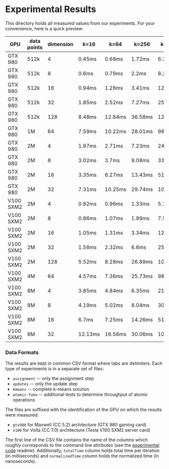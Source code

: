 # Experimental Results

This directory holds all measured values from our experiments. For your convenience, here is a quick preview:

| GPU | data points | dimension | k=16 | k=64 | k=256 | k=1024 | k=4096 |
| --- | --- | --- | --- | --- | --- | --- | --- |
| GTX 980 | 512k | 4 | 0.45ms | 0.68ms | 1.72ms | 6.36ms | 24.98ms |
| GTX 980 | 512k | 8 | 0.6ms | 0.79ms | 2.2ms | 8.28ms | 32.75ms |
| GTX 980 | 512k | 16 | 0.94ms | 1.28ms | 3.41ms | 12.89ms | 50.41ms |
| GTX 980 | 512k | 32 | 1.85ms | 2.52ms | 7.27ms | 25.55ms | 99.47ms |
| GTX 980 | 512k | 128 | 8.48ms | 12.64ms | 36.58ms | 127.53ms | 498.63ms |
| GTX 980 | 1M | 64 | 7.59ms | 10.22ms | 28.01ms | 98.31ms | 380.5ms |
| GTX 980 | 2M | 4 | 1.97ms | 2.71ms | 7.23ms | 24.95ms | 98.96ms |
| GTX 980 | 2M | 8 | 3.02ms | 3.7ms | 9.08ms | 33.01ms | 130ms |
| GTX 980 | 2M | 16 | 3.35ms | 6.27ms | 13.43ms | 51.89ms | 201.77ms |
| GTX 980 | 2M | 32 | 7.31ms | 10.25ms | 29.74ms | 104.48ms | 398.59ms |
| V100 SXM2 | 2M | 4 | 0.82ms | 0.96ms | 1.33ms | 5.11ms | 20.09ms |
| V100 SXM2 | 2M | 8 | 0.86ms | 1.07ms | 1.99ms | 7.59ms | 30.06ms |
| V100 SXM2 | 2M | 16 | 1.05ms | 1.31ms | 3.34ms | 12.96ms | 50.8ms |
| V100 SXM2 | 2M | 32 | 1.58ms | 2.32ms | 6.6ms | 25.45ms | 98.87ms |
| V100 SXM2 | 2M | 128 | 5.52ms | 8.28ms | 26.89ms | 100.16ms | 382.98ms |
| V100 SXM2 | 4M | 64 | 4.57ms | 7.36ms | 25.73ms | 98.19ms | 380.61ms |
| V100 SXM2 | 8M | 4 | 3.85ms | 4.84ms | 6.35ms | 21.14ms | 83.51ms |
| V100 SXM2 | 8M | 8 | 4.19ms | 5.02ms | 8.04ms | 30.63ms | 121.39ms |
| V100 SXM2 | 8M | 16 | 6.7ms | 7.25ms | 14.26ms | 51.95ms | 207.12ms |
| V100 SXM2 | 8M | 32 | 12.13ms | 16.56ms | 30.06ms | 102.86ms | 396.29ms |

### Data Formats

The results are kept in common CSV format where tabs are delimiters. Each type of experiments is in a separate set of files:

* `assignment` -- only the assignment step
* `updates` -- only the update step
* `kmeans` -- complete k-means solution
* `atomic-fake` -- additional tests to determine throughput of atomic operations

The files are suffixed with the identification of the GPU on which the results were measured:

* `gtx980` for Maxwell (CC 5.2) architecture (GTX 980 gaming card)
* `v100` for Volta (CC 7.0) architecture (Tesla V100 SXM2 server card) 

The first line of the CSV file contains the name of the columns which roughly corresponds to the command line attributes (see the [experimental code](../experimental) readme). Additionally, `totalTime` column holds total time per iteration (in milliseconds) and `normalizedTime` column holds the normalized time (in nanoseconds).
